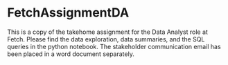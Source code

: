 # FetchAssignmentDA
This is a copy of the takehome assignment for the Data Analyst role at Fetch. Please find the data exploration, data summaries, and the SQL queries in the python notebook. The stakeholder communication email has been placed in a word document separately. 
